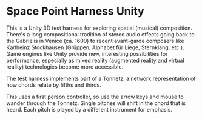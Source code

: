 <h1>Space Point Harness Unity</h1>
<p>This is a Unity 3D test harness for exploring spatial (musical) composition.  
There's a long compositional tradition of stereo audio effects going back to the Gabrielis in Venice (ca. 1600) 
to recent avant-garde composers like Karlheinz Stockhausen (Gr&uuml;ppen, Alphabet f&uuml;r Li&egrave;ge, Sternklang, etc.).  
Game engines like Unity provide new, interesting possibilities for performance, 
especially as mixed reality (augmented reality and virtual reality) technologies become more accessible.</p>

<p>The test harness implements part of a Tonnetz, a network representation of how chords relate by fifths and thirds.</p>

<p>This uses a first person controller, so use the arrow keys and mouse to wander through the Tonnetz.  
Single pitches will shift in the chord that is heard.  Each pitch is played by a different instrument for emphasis.</p>
